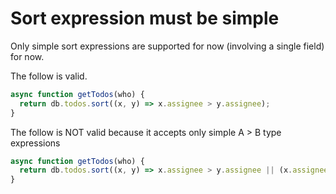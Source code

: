 Sort expression must be simple
==============================

Only simple sort expressions are supported for now (involving a single field) for now.

The follow is valid.
```javascript
async function getTodos(who) {
  return db.todos.sort((x, y) => x.assignee > y.assignee);
}
```

The follow is NOT valid because it accepts only simple A > B type expressions
```javascript
async function getTodos(who) {
  return db.todos.sort((x, y) => x.assignee > y.assignee || (x.assignee === y.assignee && x.date > y.date));
}
```
